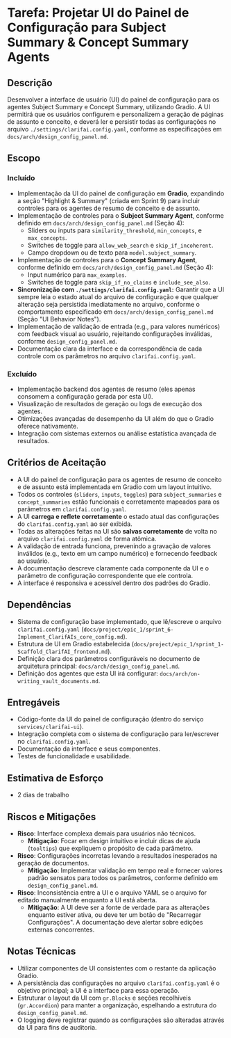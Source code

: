 # Tarefa: Projetar UI do Painel de Configuração para Subject Summary & Concept Summary Agents

## Descrição
Desenvolver a interface de usuário (UI) do painel de configuração para os agentes Subject Summary e Concept Summary, utilizando Gradio. A UI permitirá que os usuários configurem e personalizem a geração de páginas de assunto e conceito, e deverá ler e persistir todas as configurações no arquivo `./settings/clarifai.config.yaml`, conforme as especificações em `docs/arch/design_config_panel.md`.

## Escopo

### Incluído
- Implementação da UI do painel de configuração em **Gradio**, expandindo a seção "Highlight & Summary" (criada em Sprint 9) para incluir controles para os agentes de resumo de conceito e de assunto.
- Implementação de controles para o **Subject Summary Agent**, conforme definido em `docs/arch/design_config_panel.md` (Seção 4):
    - Sliders ou inputs para `similarity_threshold`, `min_concepts`, e `max_concepts`.
    - Switches de toggle para `allow_web_search` e `skip_if_incoherent`.
    - Campo dropdown ou de texto para `model.subject_summary`.
- Implementação de controles para o **Concept Summary Agent**, conforme definido em `docs/arch/design_config_panel.md` (Seção 4):
    - Input numérico para `max_examples`.
    - Switches de toggle para `skip_if_no_claims` e `include_see_also`.
- **Sincronização com `./settings/clarifai.config.yaml`:** Garantir que a UI sempre leia o estado atual do arquivo de configuração e que qualquer alteração seja persistida imediatamente no arquivo, conforme o comportamento especificado em `docs/arch/design_config_panel.md` (Seção "UI Behavior Notes").
- Implementação de validação de entrada (e.g., para valores numéricos) com feedback visual ao usuário, rejeitando configurações inválidas, conforme `design_config_panel.md`.
- Documentação clara da interface e da correspondência de cada controle com os parâmetros no arquivo `clarifai.config.yaml`.

### Excluído
- Implementação backend dos agentes de resumo (eles apenas consomem a configuração gerada por esta UI).
- Visualização de resultados de geração ou logs de execução dos agentes.
- Otimizações avançadas de desempenho da UI além do que o Gradio oferece nativamente.
- Integração com sistemas externos ou análise estatística avançada de resultados.

## Critérios de Aceitação
- A UI do painel de configuração para os agentes de resumo de conceito e de assunto está implementada em Gradio com um layout intuitivo.
- Todos os controles (`sliders`, `inputs`, `toggles`) para `subject_summaries` e `concept_summaries` estão funcionais e corretamente mapeados para os parâmetros em `clarifai.config.yaml`.
- A UI **carrega e reflete corretamente** o estado atual das configurações do `clarifai.config.yaml` ao ser exibida.
- Todas as alterações feitas na UI são **salvas corretamente** de volta no arquivo `clarifai.config.yaml` de forma atômica.
- A validação de entrada funciona, prevenindo a gravação de valores inválidos (e.g., texto em um campo numérico) e fornecendo feedback ao usuário.
- A documentação descreve claramente cada componente da UI e o parâmetro de configuração correspondente que ele controla.
- A interface é responsiva e acessível dentro dos padrões do Gradio.

## Dependências
- Sistema de configuração base implementado, que lê/escreve o arquivo `clarifai.config.yaml` (`docs/project/epic_1/sprint_6-Implement_ClarifAIs_core_config.md`).
- Estrutura de UI em Gradio estabelecida (`docs/project/epic_1/sprint_1-Scaffold_ClarifAI_frontend.md`).
- Definição clara dos parâmetros configuráveis no documento de arquitetura principal: `docs/arch/design_config_panel.md`.
- Definição dos agentes que esta UI irá configurar: `docs/arch/on-writing_vault_documents.md`.

## Entregáveis
- Código-fonte da UI do painel de configuração (dentro do serviço `services/clarifai-ui`).
- Integração completa com o sistema de configuração para ler/escrever no `clarifai.config.yaml`.
- Documentação da interface e seus componentes.
- Testes de funcionalidade e usabilidade.

## Estimativa de Esforço
- 2 dias de trabalho

## Riscos e Mitigações
- **Risco**: Interface complexa demais para usuários não técnicos.
  - **Mitigação**: Focar em design intuitivo e incluir dicas de ajuda (`tooltips`) que expliquem o propósito de cada parâmetro.
- **Risco**: Configurações incorretas levando a resultados inesperados na geração de documentos.
  - **Mitigação**: Implementar validação em tempo real e fornecer valores padrão sensatos para todos os parâmetros, conforme definido em `design_config_panel.md`.
- **Risco**: Inconsistência entre a UI e o arquivo YAML se o arquivo for editado manualmente enquanto a UI está aberta.
  - **Mitigação**: A UI deve ser a fonte de verdade para as alterações enquanto estiver ativa, ou deve ter um botão de "Recarregar Configurações". A documentação deve alertar sobre edições externas concorrentes.

## Notas Técnicas
- Utilizar componentes de UI consistentes com o restante da aplicação Gradio.
- A persistência das configurações no arquivo `clarifai.config.yaml` é o objetivo principal; a UI é a interface para essa operação.
- Estruturar o layout da UI com `gr.Blocks` e seções recolhíveis (`gr.Accordion`) para manter a organização, espelhando a estrutura do `design_config_panel.md`.
- O logging deve registrar quando as configurações são alteradas através da UI para fins de auditoria.
